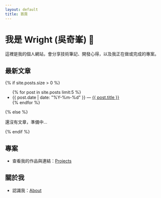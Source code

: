 ```yaml
---
layout: default
title: 首頁
---
```


# 我是 Wright (吳奇峯) 👋

這裡是我的個人網站，會分享技術筆記、開發心得，以及我正在做或完成的專案。

## 最新文章
{% if site.posts.size > 0 %}
<ul>
{% for post in site.posts limit:5 %}
  <li><span>{{ post.date | date: "%Y-%m-%d" }}</span> — <a href="{{ post.url | relative_url }}">{{ post.title }}</a></li>
{% endfor %}
</ul>
{% else %}
<p>還沒有文章，準備中...</p>
{% endif %}

## 專案
- 查看我的作品與連結：<a href="{{ '/projects' | relative_url }}">Projects</a>

## 關於我
- 認識我：<a href="{{ '/about' | relative_url }}">About</a>
